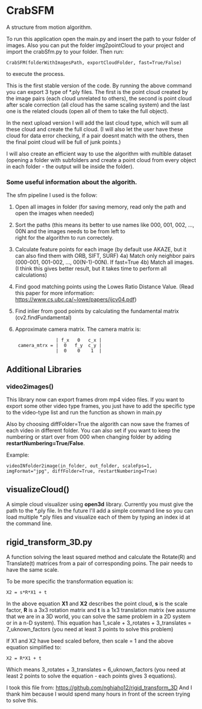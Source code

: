 # CrabSFM
A structure from motion algorithm.

To run this application open the main.py and insert the path to your folder of images. Also you can put the folder 
img2pointCloud to your project and import the crabSfm.py to your folder. Then run:

    CrabSFM(folderWithImagesPath, exportCloudFolder, fast=True/False)

to execute the process.

This is the first stable version of the code. By running the above command you can export 3 type of \*.ply files. The first 
is the point cloud created by the image pairs (each cloud unrelated to others), the second is point cloud after scale 
correction (all cloud has the same scaling system) and the last one is the related clouds (open all of them to take the full 
object).

In the next upload version I will add the last cloud type, which will sum all these cloud and create the full cloud. (I will 
also let the user have these cloud for data error checking, if a pair doesnt match with the others, then the final point 
cloud will be full of junk points.)

I will also create an efficient way to use the algorithm with multible dataset (opening a folder with subfolders and create a 
point cloud from every object in each folder - the output will be inside the folder).

### Some useful information about the algorith.
The sfm pipeline I used is the follow:
1) Open all images in folder (for saving memory, read only the path and open the images when needed)
2) Sort the paths (this means its better to use names like 000, 001, 002, ..., 00N and the images needs to be from left to   
right for the algorithm to run correctely.
3) Calculate feature points for each image (by default use AKAZE, but it can also find them with ORB, SIFT, SURF)
4a) Match only neighbor pairs (000-001, 001-002, ..., 00(N-1)-00N). If fast=True
4b) Match all images. (I think this gives better result, but it takes time to perform all calculations)
5) Find good matching points using the Lowes Ratio Distance Value. 
(Read this paper for more information: https://www.cs.ubc.ca/~lowe/papers/ijcv04.pdf)
6) Find inlier from good points by calculating the fundamental matrix (cv2.findFundamental)
7) Approximate camera matrix. The camera matrix is:

                      | f_x   0   c_x |
        camera_mtrx = |  0   f_y  c_y |
                      |  0    0    1  |

## Additional Libraries
### video2images()
This library now can export frames drom mp4 video files. If you want to export some other video type frames, you just have to 
add the specific type to the video-type list and run the function as shown in main.py

Also by choosing diffFolder=True the algorith can now save the frames of each video in different folder. You can also set if 
you want to keep the numbering or start over from 000 when changing folder by adding **restartNumbering=True/False**.

Example:
    
    videoINfolder2image(in_folder, out_folder, scaleFps=1, imgFormat="jpg", diffFolder=True, restartNumbering=True)
    
## visualizeCloud()
A simple cloud visualizer using **open3d** library. Currently you must give the path to the \*.ply file. In the future I'll 
add a simple command line so you can load multiple \*.ply files and visualize each of them by typing an index id at the 
command line. 

## rigid_transform_3D.py

A function solving the least squared method and calculate the Rotate(R) and Translate(t) matrices from a pair of 
corresponding poins. The pair needs to have the same scale. 

To be more specific the transformation equation is:

    X2 = s*R*X1 + t

In the above equation **X1** and **X2** describes the point cloud, **s** is the scale factor, **R** is a 3x3 rotation matrix 
and **t** is a 1x3 translation matrix (we assume that we are in a 3D world, you can solve the same problem in a 2D system or 
in a n-D system). This equation has 1_scale + 3_rotates + 3_translates = 7_uknown_factors (you need at least 3 points to solve this problem)

If X1 and X2 have beed scaled before, then scale = 1 and the above equation simplified to:

    X2 = R*X1 + t

Which means 3_rotates + 3_translates = 6_uknown_factors (you need at least 2 points to solve the equation - each points gives 
3 equations).

I took this file from: https://github.com/nghiaho12/rigid_transform_3D
And I thank him because I would spend many hours in front of the screen trying to solve this.
